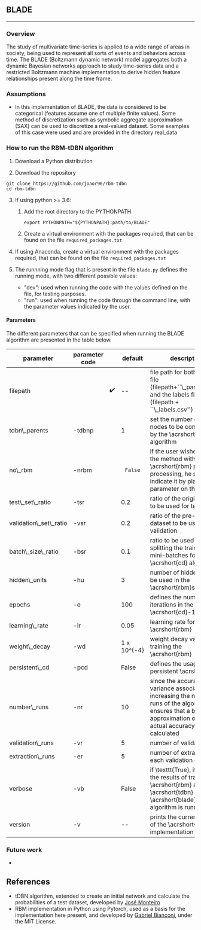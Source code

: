 ## BLADE

--------------------

### Overview
The study of multivariate time-series is applied to a wide range of areas in society, being used to represent all sorts of events and behaviors across time. The BLADE (Boltzmann dynamic network) model aggregates both a dynamic Bayesian networks approach to study time-series data and a restricted Boltzmann machine implementation to derive hidden feature relationships present along the time frame.

### Assumptions
- In this implementation of BLADE, the data is considered to be categorical (features assume one of multiple finite values). Some method of discretization such as symbolic aggregate approximation (SAX) can be used to discretize a real-valued dataset. Some examples of this case were used and are provided in the directory real_data


### How to run the RBM-tDBN algorithm
1. Download a Python distribution

2. Download the repository

```
git clone https://github.com/joaor96/rbm-tdbn
cd rbm-tdbn
```

3. If using python >= 3.6:

    1. Add the root directory to the PYTHONPATH
        ```
        export PYTHONPATH="${PYTHONPATH}:path/to/BLADE"
        ```
    2. Create a virtual environment with the packages required, that can be found on the file ```required_packages.txt```

4. If using Anaconda, create a virtual environment with the packages required, that can be found on the file ```required_packages.txt```

5. The runnning mode flag that is present in the file ```blade.py``` defines the running mode, with two different possible values:

    - "dev": used when running the code with the values defined on the file, for testing purposes.
    - "run": used when running the code through the command line, with the parameter values indicated by the user.

#### Parameters

The different parameters that can be specified when running the BLADE algorithm are presented in the table below.

| parameter                  | parameter code        |       | default              | description                                                                                                                                                                 |
|----------------------------|---------|-------------|----------------------|-----------------------------------------------------------------------------------------------------------------------------------------------------------------------------|
| filepath                   |         | :heavy_check_mark: | \-\-                 | file path for both the data file \(filepath\+\``\\\_parsed\.csv''\) and the labels file \(filepath \+ ``\\\_labels\.csv''\)                                                 |
| tdbn\\\_parents            | \-tdbnp |             | 1                    | set the number of parent nodes to be considered by the \\acrshort\{tdbn\} algorithm                                                                                         |
| no\\\_rbm                  | \-nrbm  |             | $$\texttt{False}$$    | if the user wishes to run the method without the \\acrshort\{rbm\} pre\-processing, he should indicate it by placing this parameter on the input                            |
| test\\\_set\\\_ratio       | \-tsr   |             | 0\.2                 | ratio of the original data to be used for testing                                                                                                                           |
| validation\\\_set\\\_ratio | \-vsr   |             | 0\.2                 | ratio of the pre\-training dataset to be used for validation                                                                                                                |
| batch\\\_size\\\_ratio     | \-bsr   |             | 0\.1                 | ratio to be used when splitting the training set in mini\-batches for the \\acrshort\{cd\} algorithm                                                                        |
| hidden\\\_units            | \-hu    |             | 3                    | number of hidden units to be used in the \\acrshort\{rbm\}s                                                                                                                 |
| epochs                     | \-e     |             | 100                  | defines the number of iterations in the \\acrshort\{cd\}\-1 algorithm                                                                                                       |
| learning\\\_rate           | \-lr    |             | 0\.05                | learning rate for the \\acrshort\{rbm\}                                                                                                                                     |
| weight\\\_decay            | \-wd    |             | 1 x 10^{-4} | weight decay value when training the \\acrshort\{rbm\}                                                                                                                      |
| persistent\\\_cd           | \-pcd   |             | False   | defines the usage of persistent \\acrshort\{cd\}\.                                                                                                                          |
| number\\\_runs             | \-nr    |             | 10                   | since the accuracy has a variance associated, increasing the number of runs of the algorithm ensures that a better approximation of the actual accuracy value is calculated |
| validation\\\_runs         | \-vr    |             | 5                    | number of validation runs                                                                                                                                                   |
| extraction\\\_runs         | \-er    |             | 5                    | number of extractions in each validation cycle                                                                                                                              |
| verbose                    | \-vb    |             | False   | if \\texttt\{True\}, it prints the results of training the \\acrshort\{rbm\} and \\acrshort\{tdbn\} while the \\acrshort\{blade\} algorithm is running                      |
| version                    | \-v     |             | \-\-                 | prints the current version of the \\acrshort\{blade\} implementation                                                                                                        |


### Future work
- 



## References
- tDBN algorithm, extended to create an initial network and calculate the probabilities of a test dataset, developed by [José Monteiro]
- RBM implementation in Python using Pytorch, used as a basis for the implementation here present, and developed by [Gabriel Bianconi], under the MIT License.

<!-- Links -->

[Gabriel Bianconi]: https://github.com/GabrielBianconi/pytorch-rbm

[José Monteiro]: https://github.com/josemonteiro/tDBN

